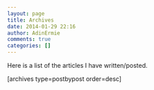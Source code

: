 ```yaml
---
layout: page
title: Archives
date: 2014-01-29 22:16
author: AdinErmie
comments: true
categories: []
---
```

Here is a list of the articles I have written/posted.

[archives type=postbypost order=desc]
